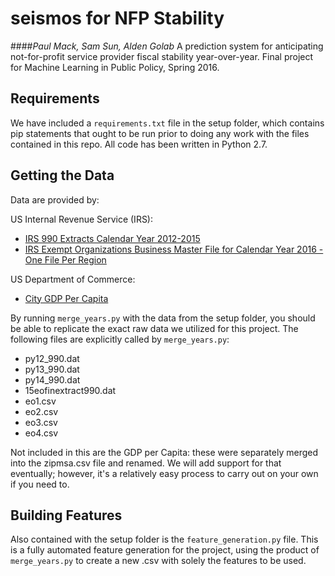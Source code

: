 # seismos for NFP Stability
####_Paul Mack, Sam Sun, Alden Golab_
A prediction system for anticipating not-for-profit service provider fiscal stability year-over-year. 
Final project for Machine Learning in Public Policy, Spring 2016.

## Requirements

We have included a `requirements.txt` file in the setup folder, which contains pip statements that ought to be run prior to doing any work with the files contained in this repo. All code has been written in Python 2.7. 

## Getting the Data

Data are provided by:

US Internal Revenue Service (IRS): 
+ [IRS 990 Extracts Calendar Year 2012-2015](https://www.irs.gov/uac/soi-tax-stats-annual-extract-of-tax-exempt-organization-financial-data)
+ [IRS Exempt Organizations Business Master File for Calendar Year 2016 - One File Per Region](https://www.irs.gov/Charities-&-Non-Profits/Exempt-Organizations-Business-Master-File-Extract-EO-BMF)

US Department of Commerce:
+ [City GDP Per Capita](http://www.bea.gov/regional/)

By running `merge_years.py` with the data from the setup folder, you should be able to replicate the exact raw data we utilized for this project. The following files are explicitly called by `merge_years.py`:

+ py12_990.dat
+ py13_990.dat
+ py14_990.dat
+ 15eofinextract990.dat
+ eo1.csv
+ eo2.csv
+ eo3.csv
+ eo4.csv

Not included in this are the GDP per Capita: these were separately merged into the zipmsa.csv file and renamed. We will add support for that eventually; however, it's a relatively easy process to carry out on your own if you need to. 

## Building Features

Also contained with the setup folder is the `feature_generation.py` file. This is a fully automated feature generation for the project, using the product of `merge_years.py` to create a new .csv with solely the features to be used. 
